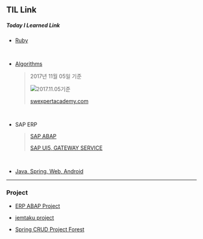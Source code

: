 ## TIL Link

##### Today I Learned Link

- [Ruby](https://github.com/solwish/TIL/tree/one/Ruby/project)

  <br>


- [Algorithms](https://github.com/solwish/TIL/tree/one/Algorithms/SWTest/src/swExpert)

  > 2017년 11월 05일 기준
  >
  > ![2017.11.05기준](http://blogfiles.naver.net/MjAxNzEyMjdfMTg2/MDAxNTE0Mzc2NjcwNDE2.XVQyXYhR53YKX20ObNO-x321mkUZtCFMj_1GPqs-E0sg.Zba8rCQtjledFadTyc612htB_qP-xqVIfhlqTgu8va4g.PNG.solwish/%EC%BA%A1%EC%B2%98.PNG?type=w1)
  >
  > [swexpertacademy.com](https://www.swexpertacademy.com/main/main.do) 


<br>


- SAP ERP

  >[SAP ABAP](https://github.com/solwish/TIL/tree/one/abap)
  >
  >[SAP UI5, GATEWAY SERVICE](https://github.com/solwish/TIL/tree/one/SAP%20UI5)

  ​

- [Java, Spring, Web, Android](https://github.com/solwish/TIL/tree/one/Programming)


------

### Project

- [ERP ABAP Project](https://github.com/solwish/5k_project)



- [jemtaku project](https://github.com/solwish/solwish.github.io)



- [Spring CRUD Project Forest](https://github.com/solwish/TIL/tree/one/Programming/springworkspace/Forest) 



